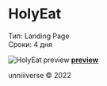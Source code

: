 # HolyEat
Тип: Landing Page <br>
Сроки: 4 дня <br>

![HolyEat preview](https://unniv.info/projects/holyeat/preview.jpg)
**[preview](https://unniv.info/projects/holyeat/)** <br>

unniiiverse © 2022
